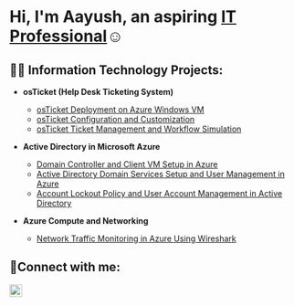 <h1>Hi, I'm Aayush, an aspiring <a href="https://www.linkedin.com/in/aayush-ghimire-27a741232/">IT Professional</a>☺</h1>

<h2>👨‍💻 Information Technology Projects:</h2>

- <b>osTicket (Help Desk Ticketing System)</b>
  - [osTicket Deployment on Azure Windows VM](https://github.com/aghimire2025/osticket-deployment)
  - [osTicket Configuration and Customization](https://github.com/aghimire2025/osticket-config)
  - [osTicket Ticket Management and Workflow Simulation](https://github.com/aghimire2025/osticket-workflow)
- <b>Active Directory in Microsoft Azure</b>
  - [Domain Controller and Client VM Setup in Azure](https://github.com/aghimire2025/dc1-client-setup)
  - [Active Directory Domain Services Setup and User Management in Azure](https://github.com/aghimire2025/ad-domain-mgmt)
  - [Account Lockout Policy and User Account Management in Active Directory](https://github.com/aghimire2025/ad-policy-mgmt)
  
- <b>Azure Compute and Networking</b>
  - [Network Traffic Monitoring in Azure Using Wireshark](https://github.com/aghimire2025/network-traffic)
 

<h2>🤳Connect with me:</h2>

[<img align="left" alt="Josh | LinkedIn" width="22px" src="https://cdn.jsdelivr.net/npm/simple-icons@v3/icons/linkedin.svg" />][linkedin]


[linkedin]: https://www.linkedin.com/in/aayush-ghimire-27a741232


